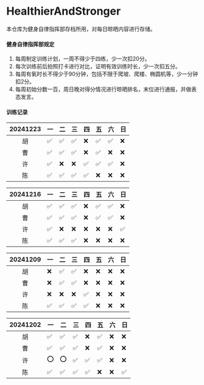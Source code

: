 # HealthierAndStronger
本仓库为健身自律指挥部存档所用，对每日晾晒内容进行存储。

#### 健身自律指挥部规定

1. 每周制定训练计划，一周不得少于四练，少一次扣20分。
2. 每次训练前后拍照打卡进行对比，证明有效训练时长，少一次扣五分。
3. 每周有氧时长不得少于90分钟，包括不限于爬坡、爬楼、椭圆机等，少一分钟扣2分。
4. 每周初始分数一百，周日晚对得分情况进行晾晒排名，末位进行通报，并做表态发言。

#### 训练记录

|20241223|一|二|三|四|五|六|日|
|:------:|--|--|--|--|--|--|--|
|胡|✅|✅|✅|❌|✅|✅|❌|
|曹|✅|✅|✅|❌|✅|❌|❌|
|许|✅|❌|❌|✅|✅|✅|❌|
|陈|✅|✅|✅|✅|❌|❌|❌|

|20241216|一|二|三|四|五|六|日|
|:------:|--|--|--|--|--|--|--|
|胡|✅|✅|✅|❌|✅|✅|❌|
|曹|✅|✅|✅|❌|✅|✅|❌|
|许|✅|❌|❌|❌|❌|❌|✅|
|陈|✅|✅|✅|❌|❌|❌|❌|

|20241209|一|二|三|四|五|六|日|
|:------:|--|--|--|--|--|--|--|
|胡|❌|✅|✅|❌|❌|❌|❌|
|曹|❌|✅|✅|❌|❌|❌|❌|
|许|❌|❌|❌|✅|❌|❌|❌|
|陈|✅|✅|✅|✅|❌|❌|❌|

|20241202|一|二|三|四|五|六|日|
|:------:|--|--|--|--|--|--|--|
|胡|✅|✅|✅|❌|✅|❌|❌|
|曹|✅|✅|✅|❌|✅|❌|❌|
|许|⭕️|⭕️|✅|✅|✅|❌|❌|
|陈|✅|✅|✅|✅|❌|❌|✅|
